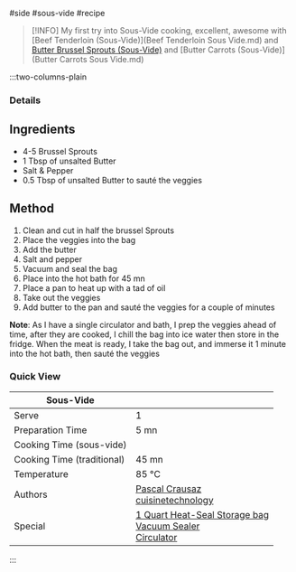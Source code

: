 #side #sous-vide #recipe

> [!INFO]
> My first try into Sous-Vide cooking, excellent, awesome with [Beef Tenderloin (Sous-Vide)](Beef Tenderloin Sous Vide.md) and [Butter Brussel Sprouts (Sous-Vide)](https://askpascal.atlassian.net/wiki/spaces/miam/pages/430084/Butter+Brussel+Sprouts+Sous-Vide) and [Butter Carrots (Sous-Vide)](Butter Carrots Sous Vide.md)

:::two-columns-plain

### Details
## Ingredients

- 4-5 Brussel Sprouts
- 1 Tbsp of unsalted Butter
- Salt & Pepper
- 0.5 Tbsp of unsalted Butter to sauté the veggies


## Method

1. Clean and cut in half the brussel Sprouts
2. Place the veggies into the bag
3. Add the butter
4. Salt and pepper
5. Vacuum and seal the bag
6. Place into the hot bath for 45 mn
7. Place a pan to heat up with a tad of oil
8. Take out the veggies
9. Add butter to the pan and sauté the veggies for a couple of minutes

**Note**: As I have a single circulator and bath, I prep the veggies ahead of time, after they are cooked, I chill the bag into ice water then store in the fridge. When the meat is ready, I take the bag out, and immerse it 1 minute into the hot bath, then sauté the veggies



### Quick View
| Sous-Vide                  |                                                |
| -------------------------- | ---------------------------------------------- |
| Serve                      | 1                                              |
| Preparation Time           | 5 mn                                           |
| Cooking Time (sous-vide)   |                                                |
| Cooking Time (traditional) | 45 mn                                          |
| Temperature                | 85 °C                                          |
| Authors                    | [Pascal Crausaz](mailto:pascal@askpascal.com)  <br>[cuisinetechnology](http://www.cuisinetechnology.com/blog/sous-vide-recipes) |
| Special                    | [1 Quart Heat-Seal Storage bag](http://www.amazon.com/gp/product/B001T6LT0O/ref=oh_details_o02_s00_i00?ie=UTF8&psc=1)  <br>[Vacuum Sealer](http://www.amazon.com/gp/product/B0044XDA3S/ref=oh_details_o02_s00_i02?ie=UTF8&psc=1)  <br>[Circulator](https://www.cuisinetechnology.com/sousvide-professional-comparison.php) |

:::

